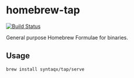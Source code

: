 # homebrew-tap

[![Build Status](https://travis-ci.org/syntaqx/homebrew-tap.svg?branch=master)](https://travis-ci.org/syntaqx/homebrew-tap)

General purpose Homebrew Formulae for binaries.

## Usage

```
brew install syntaqx/tap/serve
```
